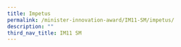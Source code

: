 ```yaml
---
title: Impetus
permalink: /minister-innovation-award/IM11-SM/impetus/
description: ""
third_nav_title: IM11 SM
---
```


